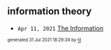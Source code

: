 ## information theory


* <code>Apr 11, 2021</code> [The Information](2021-04-11T18-17-33-the-information.md)

<sup><sub>generated 31 Jul 2021 18:29:34 by <a href='https://github.com/senorprogrammer/til'>til</a></sub></sup>
